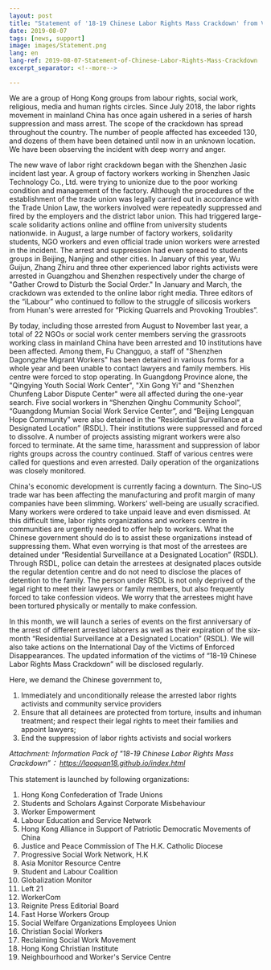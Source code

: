 ```yaml
---
layout: post
title: "Statement of '18-19 Chinese Labor Rights Mass Crackdown' from Various Circles in Hong Kong"
date: 2019-08-07
tags: [news, support]
image: images/Statement.png
lang: en
lang-ref: 2019-08-07-Statement-of-Chinese-Labor-Rights-Mass-Crackdown
excerpt_separator: <!--more-->

---
```


We are a group of Hong Kong groups from labour rights, social work, religious, media and human rights circles. Since July 2018, the labor rights movement in mainland China has once again ushered in a series of harsh suppression and mass arrest. The scope of the crackdown has spread throughout the country. The number of people affected has exceeded 130, and dozens of them have been detained until now in an unknown location. We have been observing the incident with deep worry and anger.

The new wave of labor right crackdown began with the Shenzhen Jasic incident last year. A group of factory workers working in Shenzhen Jasic Technology Co., Ltd. were trying to unionize due to the poor working condition and management of the factory. Although the procedures of the establishment of the trade union was legally carried out in accordance with the Trade Union Law, the workers involved were repeatedly suppressed and fired by the employers and the district labor union. This had triggered  large-scale solidarity actions online and offline from university students nationwide. in August, a large number of factory workers, solidarity students, NGO workers and even official trade union workers were arrested in the incident. The arrest and suppression had even spread to students groups in Beijing, Nanjing and other cities. In January of this year, Wu Guijun, Zhang Zhiru and three other experienced labor rights activists were arrested in Guangzhou and Shenzhen respectively under the charge of "Gather Crowd to Disturb the Social Order." In January and March, the crackdown was extended to the online labor right media. Three editors of the “iLabour” who continued to follow to the struggle of silicosis workers from Hunan's were arrested for “Picking Quarrels and Provoking Troubles”.

By today, including those arrested from August to November last year, a total of 22 NGOs or social work center members serving the grassroots working class in mainland China have been arrested and 10 institutions have been affected. Among them, Fu Changguo, a staff of "Shenzhen Dagongzhe Migrant Workers" has been detained in various forms for a whole year and been unable to contact lawyers and family members. His centre were forced to stop operating. In Guangdong Province alone, the "Qingying Youth Social Work Center", "Xin Gong Yi" and "Shenzhen Chunfeng Labor Dispute Center" were all affected during the one-year search. Five social workers in “Shenzhen Qinghu Community School”, “Guangdong Mumian Social Work Service Center”, and “Beijing Lengquan Hope Community” were also detained in the “Residential Surveillance at a Designated Location” (RSDL). Their institutions were suppressed and forced to dissolve. A number of projects assisting migrant workers were also forced to terminate. At the same time, harassment and suppression of labor rights groups across the country continued. Staff of various centres were called for questions and even arrested. Daily operation of the organizations was closely monitored. 

China's economic development is currently facing a downturn. The Sino-US trade war has been affecting the manufacturing and profit margin of many companies have been slimming. Workers’ well-being are usually scracified. Many workers were ordered to take unpaid leave and even dismissed. At this difficult time, labor rights organizations and workers centre in communities are urgently needed to offer help to workers. What the Chinese government should do is to assist these organizations instead of suppressing them. What even worrying is that most of the arrestees are detained under “Residential Surveillance at a Designated Location” (RSDL). Through RSDL, police can detain the arrestees at designated places outside the regular detention centre and do not need to disclose the places of detention to the family. The person under RSDL is not only deprived of the legal right to meet their lawyers or family members, but also frequently forced to take confession videos. We worry that the arrestees might have been tortured physically or mentally to make confession.

In this month, we will launch a series of events on the first anniversary of the arrest of different arrested laborers as well as their expiration of the six-month “Residential Surveillance at a Designated Location” (RSDL). We will also take actions on the International Day of the Victims of Enforced Disappearances. The updated information of the victims of “18-19 Chinese Labor Rights Mass Crackdown” will be disclosed regularly.

Here, we demand the Chinese government to,

1. Immediately and unconditionally release the arrested labor rights activists and community service providers
2. Ensure that all detainees are protected from torture, insults and inhuman treatment; and respect their legal rights to meet their families and appoint lawyers;
3. End the suppression of labor rights activists and social workers

<em>Attachment: Information Pack of "18-19 Chinese Labor Rights Mass Crackdown”： <https://laoquan18.github.io/index.html></em>

This statement is launched by following organizations:

1. Hong Kong Confederation of Trade Unions
2. Students and Scholars Against Corporate Misbehaviour
3. Worker Empowerment
4. Labour Education and Service Network
5. Hong Kong Alliance in Support of Patriotic Democratic Movements of China
6. Justice and Peace Commission of The H.K. Catholic Diocese
7. Progressive Social Work Network, H.K
8. Asia Monitor Resource Centre 
9. Student and Labour Coalition
10. Globalization Monitor
11. Left 21
12. WorkerCom
13. Reignite Press Editorial Board
14. Fast Horse Workers Group
15. Social Welfare Organizations Employees Union
16. Christian Social Workers
17. Reclaiming Social Work Movement
18. Hong Kong Christian Institute
19. Neighbourhood and Worker's Service Centre
